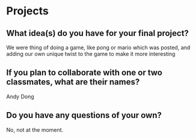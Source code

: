 # Projects

## What idea(s) do you have for your final project?

We were thing of doing a game, like pong or mario which was posted, and adding our own unique twist to the game to make it more interesting

## If you plan to collaborate with one or two classmates, what are their names?

Andy Dong

## Do you have any questions of your own?

No, not at the moment.
